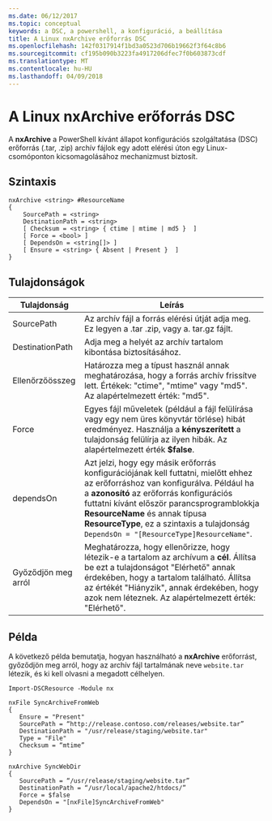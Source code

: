 ```yaml
---
ms.date: 06/12/2017
ms.topic: conceptual
keywords: a DSC, a powershell, a konfiguráció, a beállítása
title: A Linux nxArchive erőforrás DSC
ms.openlocfilehash: 142f0317914f1bd3a0523d706b19662f3f64c8b6
ms.sourcegitcommit: cf195b090b3223fa4917206dfec7f0b603873cdf
ms.translationtype: MT
ms.contentlocale: hu-HU
ms.lasthandoff: 04/09/2018
---
```

# <a name="dsc-for-linux-nxarchive-resource"></a>A Linux nxArchive erőforrás DSC

A **nxArchive** a PowerShell kívánt állapot konfigurációs szolgáltatása (DSC) erőforrás (.tar, .zip) archív fájlok egy adott elérési úton egy Linux-csomóponton kicsomagolásához mechanizmust biztosít.

## <a name="syntax"></a>Szintaxis

```
nxArchive <string> #ResourceName
{
    SourcePath = <string>
    DestinationPath = <string>
    [ Checksum = <string> { ctime | mtime | md5 }  ]
    [ Force = <bool> ]
    [ DependsOn = <string[]> ]
    [ Ensure = <string> { Absent | Present }  ]
}
```

## <a name="properties"></a>Tulajdonságok

|  Tulajdonság |  Leírás |
|---|---|
| SourcePath| Az archív fájl a forrás elérési útját adja meg. Ez legyen a .tar .zip, vagy a. tar.gz fájlt. |
| DestinationPath| Adja meg a helyét az archív tartalom kibontása biztosításához.|
| Ellenőrzőösszeg| Határozza meg a típust használ annak meghatározása, hogy a forrás archív frissítve lett. Értékek: "ctime", "mtime" vagy "md5". Az alapértelmezett érték: "md5".|
| Force| Egyes fájl műveletek (például a fájl felülírása vagy egy nem üres könyvtár törlése) hibát eredményez. Használja a **kényszerített** a tulajdonság felülírja az ilyen hibák. Az alapértelmezett érték **$false**.|
| dependsOn | Azt jelzi, hogy egy másik erőforrás konfigurációjának kell futtatni, mielőtt ehhez az erőforráshoz van konfigurálva. Például ha a **azonosító** az erőforrás konfigurációs futtatni kívánt először parancsprogramblokkja **ResourceName** és annak típusa **ResourceType**, ez a szintaxis a tulajdonság `DependsOn = "[ResourceType]ResourceName"`.|
| Győződjön meg arról| Meghatározza, hogy ellenőrizze, hogy létezik-e a tartalom az archívum a **cél**. Állítsa be ezt a tulajdonságot "Elérhető" annak érdekében, hogy a tartalom található. Állítsa az értékét "Hiányzik", annak érdekében, hogy azok nem léteznek. Az alapértelmezett érték: "Elérhető".|

## <a name="example"></a>Példa

A következő példa bemutatja, hogyan használható a **nxArchive** erőforrást, győződjön meg arról, hogy az archív fájl tartalmának neve `website.tar` létezik, és ki kell olvasni a megadott célhelyen.

```
Import-DSCResource -Module nx

nxFile SyncArchiveFromWeb
{
   Ensure = "Present"
   SourcePath = “http://release.contoso.com/releases/website.tar”
   DestinationPath = "/usr/release/staging/website.tar"
   Type = "File"
   Checksum = “mtime”
}

nxArchive SyncWebDir
{
   SourcePath = “/usr/release/staging/website.tar”
   DestinationPath = “/usr/local/apache2/htdocs/”
   Force = $false
   DependsOn = "[nxFile]SyncArchiveFromWeb"
}
```